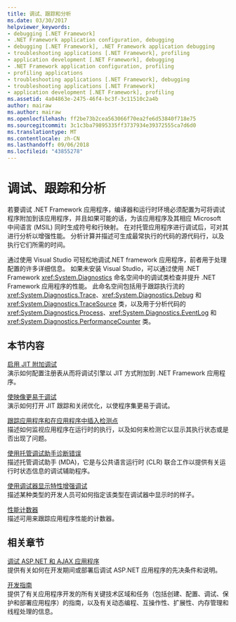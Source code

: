 ```yaml
---
title: 调试、跟踪和分析
ms.date: 03/30/2017
helpviewer_keywords:
- debugging [.NET Framework]
- .NET Framework application configuration, debugging
- debugging [.NET Framework], .NET Framework application debugging
- troubleshooting applications [.NET Framework], profiling
- application development [.NET Framework], debugging
- .NET Framework application configuration, profiling
- profiling applications
- troubleshooting applications [.NET Framework], debugging
- troubleshooting applications [.NET Framework]
- application development [.NET Framework], profiling
ms.assetid: 4a04863e-2475-46f4-bc3f-3c11510c2a4b
author: mairaw
ms.author: mairaw
ms.openlocfilehash: ff2be73b2cea563066f70ea2fe6d53840f718e75
ms.sourcegitcommit: 3c1c3ba79895335ff3737934e39372555ca7d6d0
ms.translationtype: MT
ms.contentlocale: zh-CN
ms.lasthandoff: 09/06/2018
ms.locfileid: "43855278"
---
```

# <a name="debugging-tracing-and-profiling"></a>调试、跟踪和分析
若要调试 .NET Framework 应用程序，编译器和运行时环境必须配置为可将调试程序附加到该应用程序，并且如果可能的话，为该应用程序及其相应 Microsoft 中间语言 (MSIL) 同时生成符号和行映射。 在对托管应用程序进行调试后，可对其进行分析以增强性能。 分析计算并描述可生成最常执行的代码的源代码行，以及执行它们所需的时间。  
  
 通过使用 Visual Studio 可轻松地调试.NET framework 应用程序，前者用于处理配置的许多详细信息。 如果未安装 Visual Studio，可以通过使用 .NET Framework <xref:System.Diagnostics> 命名空间中的调试类检查并提升 .NET Framework 应用程序的性能。 此命名空间包括用于跟踪执行流的 <xref:System.Diagnostics.Trace>、<xref:System.Diagnostics.Debug> 和 <xref:System.Diagnostics.TraceSource> 类，以及用于分析代码的 <xref:System.Diagnostics.Process>、<xref:System.Diagnostics.EventLog> 和 <xref:System.Diagnostics.PerformanceCounter> 类。  
  
## <a name="in-this-section"></a>本节内容  
 [启用 JIT 附加调试](../../../docs/framework/debug-trace-profile/enabling-jit-attach-debugging.md)  
 演示如何配置注册表从而将调试引擎以 JIT 方式附加到 .NET Framework 应用程序。  
  
 [使映像更易于调试](../../../docs/framework/debug-trace-profile/making-an-image-easier-to-debug.md)  
 演示如何打开 JIT 跟踪和关闭优化，以使程序集更易于调试。  
  
 [跟踪应用程序和在应用程序中插入检测点](../../../docs/framework/debug-trace-profile/tracing-and-instrumenting-applications.md)  
 描述如何监视应用程序在运行时的执行，以及如何来检测它以显示其执行状态或是否出现了问题。  
  
 [使用托管调试助手诊断错误](../../../docs/framework/debug-trace-profile/diagnosing-errors-with-managed-debugging-assistants.md)  
 描述托管调试助手 (MDA)，它是与公共语言运行时 (CLR) 联合工作以提供有关运行时状态信息的调试辅助程序。  
  
 [使用调试器显示特性增强调试](../../../docs/framework/debug-trace-profile/enhancing-debugging-with-the-debugger-display-attributes.md)  
 描述某种类型的开发人员可如何指定该类型在调试器中显示时的样子。  
  
 [性能计数器](../../../docs/framework/debug-trace-profile/performance-counters.md)  
 描述可用来跟踪应用程序性能的计数器。  
  
## <a name="related-sections"></a>相关章节  
 [调试 ASP.NET 和 AJAX 应用程序](https://msdn.microsoft.com/library/9d531913-541b-47b8-864d-138021fca0c6)  
 提供有关如何在开发期间或部署后调试 ASP.NET 应用程序的先决条件和说明。  
  
 [开发指南](../../../docs/framework/development-guide.md)  
 提供了有关应用程序开发的所有关键技术区域和任务（包括创建、配置、调试、保护和部署应用程序）的指南，以及有关动态编程、互操作性、扩展性、内存管理和线程处理的信息。
